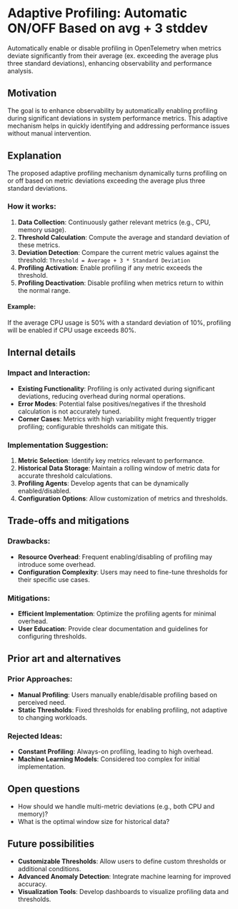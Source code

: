 # Adaptive Profiling: Automatic ON/OFF Based on avg + 3 stddev

Automatically enable or disable profiling in OpenTelemetry when metrics deviate significantly from their average (ex. exceeding the average plus three standard deviations), enhancing observability and performance analysis.

## Motivation

The goal is to enhance observability by automatically enabling profiling during significant deviations in system performance metrics. This adaptive mechanism helps in quickly identifying and addressing performance issues without manual intervention.

## Explanation

The proposed adaptive profiling mechanism dynamically turns profiling on or off based on metric deviations exceeding the average plus three standard deviations. 

### How it works:

1. **Data Collection**: Continuously gather relevant metrics (e.g., CPU, memory usage).
2. **Threshold Calculation**: Compute the average and standard deviation of these metrics.
3. **Deviation Detection**: Compare the current metric values against the threshold:
   `Threshold = Average + 3 * Standard Deviation`
4. **Profiling Activation**: Enable profiling if any metric exceeds the threshold.
5. **Profiling Deactivation**: Disable profiling when metrics return to within the normal range.

#### Example:
If the average CPU usage is 50% with a standard deviation of 10%, profiling will be enabled if CPU usage exceeds 80%.

## Internal details

### Impact and Interaction:
- **Existing Functionality**: Profiling is only activated during significant deviations, reducing overhead during normal operations.
- **Error Modes**: Potential false positives/negatives if the threshold calculation is not accurately tuned.
- **Corner Cases**: Metrics with high variability might frequently trigger profiling; configurable thresholds can mitigate this.

### Implementation Suggestion:
1. **Metric Selection**: Identify key metrics relevant to performance.
2. **Historical Data Storage**: Maintain a rolling window of metric data for accurate threshold calculations.
3. **Profiling Agents**: Develop agents that can be dynamically enabled/disabled.
4. **Configuration Options**: Allow customization of metrics and thresholds.

## Trade-offs and mitigations

### Drawbacks:
- **Resource Overhead**: Frequent enabling/disabling of profiling may introduce some overhead.
- **Configuration Complexity**: Users may need to fine-tune thresholds for their specific use cases.

### Mitigations:
- **Efficient Implementation**: Optimize the profiling agents for minimal overhead.
- **User Education**: Provide clear documentation and guidelines for configuring thresholds.

## Prior art and alternatives

### Prior Approaches:
- **Manual Profiling**: Users manually enable/disable profiling based on perceived need.
- **Static Thresholds**: Fixed thresholds for enabling profiling, not adaptive to changing workloads.

### Rejected Ideas:
- **Constant Profiling**: Always-on profiling, leading to high overhead.
- **Machine Learning Models**: Considered too complex for initial implementation.

## Open questions

- How should we handle multi-metric deviations (e.g., both CPU and memory)?
- What is the optimal window size for historical data?

## Future possibilities

- **Customizable Thresholds**: Allow users to define custom thresholds or additional conditions.
- **Advanced Anomaly Detection**: Integrate machine learning for improved accuracy.
- **Visualization Tools**: Develop dashboards to visualize profiling data and thresholds.
